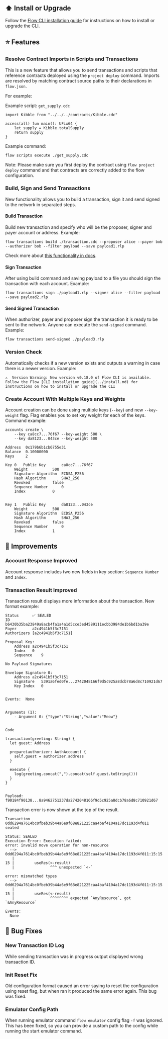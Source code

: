 ## ⬆️ Install or Upgrade

Follow the [Flow CLI installation guide](../install.md) for instructions on how to install or upgrade the CLI.

## ⭐ Features

### Resolve Contract Imports in Scripts and Transactions
This is a new feature that allows you to send transactions and scripts that reference 
contracts deployed using the `project deploy` command. Imports are resolved 
by matching contract source paths to their declarations in `flow.json`.

For example:

Example script: `get_supply.cdc`
```
import Kibble from "../../../contracts/Kibble.cdc"

access(all) fun main(): UFix64 {
    let supply = Kibble.totalSupply
    return supply
}

```

Example command:
```
flow scripts execute ./get_supply.cdc
```

Note: Please make sure you first deploy the contract using `flow project deploy` 
command and that contracts are correctly added to the flow configuration.


### Build, Sign and Send Transactions
New functionality allows you to build a transaction, sign it 
and send signed to the network in separated steps. 

#### Build Transaction
Build new transaction and specify who will be the proposer, signer and payer account 
or address. Example:

```
flow transactions build ./transaction.cdc --proposer alice --payer bob --authorizer bob --filter payload --save payload1.rlp
```

Check more about [this functionality in docs](../transactions/build-transactions.md).

#### Sign Transaction
After using build command and saving payload to a file you should sign the transaction 
with each account. Example:

```
flow transactions sign ./payload1.rlp --signer alice --filter payload --save payload2.rlp 
```

#### Send Signed Transaction
When authorizer, payer and proposer sign the transaction it is ready to be 
sent to the network. Anyone can execute the `send-signed` command. Example:

```
flow transactions send-signed ./payload3.rlp
```

### Version Check
Automatically checks if a new version exists and outputs a warning in case there 
is a newer version. Example:
```
⚠️  Version Warning: New version v0.18.0 of Flow CLI is available.
Follow the Flow [CLI installation guide](../install.md) for instructions on how to install or upgrade the CLI
```


### Create Account With Multiple Keys and Weights
Account creation can be done using multiple keys (`--key`) and new `--key-weight` 
flag. Flag enables you to set key weight for each of the keys. Command example: 
```
accounts create \
    --key ca8cc7...76f67 --key-weight 500 \
    --key da8123...043ce --key-weight 500

Address	 0x179b6b1cb6755e31
Balance	 0.10000000
Keys	 2

Key 0	Public Key		 ca8cc7...76f67
	Weight			 500
	Signature Algorithm	 ECDSA_P256
	Hash Algorithm		 SHA3_256
	Revoked 		 false
	Sequence Number 	 0
	Index 			 0


Key 1	Public Key		 da8123...043ce
	Weight			 500
	Signature Algorithm	 ECDSA_P256
	Hash Algorithm		 SHA3_256
	Revoked 		 false
	Sequence Number 	 0
	Index 			 1

```

## 🎉 Improvements

### Account Response Improved
Account response includes two new fields in key section: `Sequence Number` and `Index`.

### Transaction Result Improved
Transaction result displays more information about the transaction. New format example:

```
Status		✅ SEALED
ID		b6430b35ba23849a8acb4fa1a4a1d5cce3ed4589111ecbb3984de1b6bd1ba39e
Payer		a2c4941b5f3c7151
Authorizers	[a2c4941b5f3c7151]

Proposal Key:	
    Address	a2c4941b5f3c7151
    Index	0
    Sequence	9

No Payload Signatures

Envelope Signature 0:
    Address	a2c4941b5f3c7151
    Signature	5391a6fed0fe...2742048166f9d5c925a8dcb78a6d8c710921d67
    Key Index	0


Events:	 None


Arguments (1):
    - Argument 0: {"type":"String","value":"Meow"}


Code

transaction(greeting: String) {
  let guest: Address

  prepare(authorizer: AuthAccount) {
    self.guest = authorizer.address
  }

  execute {
    log(greeting.concat(",").concat(self.guest.toString()))
  }
}


Payload:
f90184f90138...8a9462751237da2742048166f9d5c925a8dcb78a6d8c710921d67
```

Transaction error is now shown at the top of the result.
```
Transaction 0dd6294a7614bc0fbeb39b44a6e9f68e821225caa4baf4104a17dc1193d4f011 sealed

Status: SEALED
Execution Error: Execution failed:
error: invalid move operation for non-resource
  --> 0dd6294a7614bc0fbeb39b44a6e9f68e821225caa4baf4104a17dc1193d4f011:15:15
   |
15 |         useRes(<-result)
   |                ^^^ unexpected `<-`

error: mismatched types
  --> 0dd6294a7614bc0fbeb39b44a6e9f68e821225caa4baf4104a17dc1193d4f011:15:15
   |
15 |         useRes(<-result)
   |                ^^^^^^^^ expected `AnyResource`, got `&AnyResource`

Events:
  None
```

## 🐞 Bug Fixes

### New Transaction ID Log
While sending transaction was in progress output displayed wrong transaction ID.

### Init Reset Fix
Old configuration format caused an error saying to reset the 
configuration using reset flag, but when ran it produced the same error again. 
This bug was fixed.

### Emulator Config Path
When running emulator command `flow emulator` config flag `-f` was ignored. 
This has been fixed, so you can provide a custom path to the config while running 
the start emulator command.
